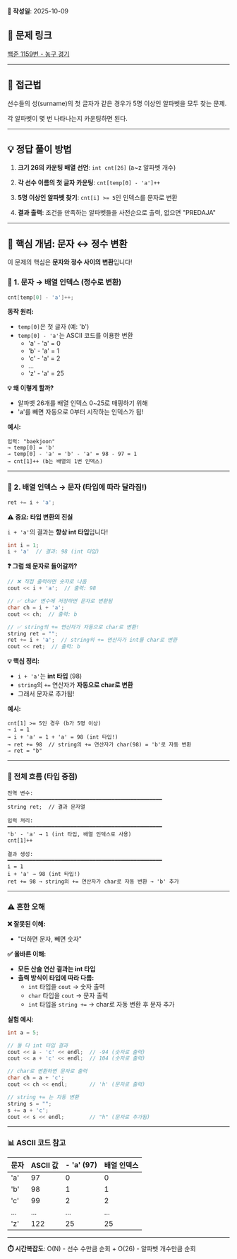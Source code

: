 **📅 작성일**: 2025-10-09

## 🔗 문제 링크
[백준 1159번 - 농구 경기](https://www.acmicpc.net/problem/1159)

---

## 🤔 접근법
선수들의 성(surname)의 첫 글자가 같은 경우가 5명 이상인 알파벳을 모두 찾는 문제.

각 알파벳이 몇 번 나타나는지 카운팅하면 된다.

---

## 💡 정답 풀이 방법

1. **크기 26의 카운팅 배열 선언**: `int cnt[26]` (a~z 알파벳 개수)

2. **각 선수 이름의 첫 글자 카운팅**: `cnt[temp[0] - 'a']++`

3. **5명 이상인 알파벳 찾기**: `cnt[i] >= 5`인 인덱스를 문자로 변환

4. **결과 출력**: 조건을 만족하는 알파벳들을 사전순으로 출력, 없으면 "PREDAJA"

---

## 🔑 핵심 개념: 문자 ↔ 정수 변환

이 문제의 핵심은 **문자와 정수 사이의 변환**입니다!

### 📌 1. 문자 → 배열 인덱스 (정수로 변환)
```cpp
cnt[temp[0] - 'a']++;
```

**동작 원리:**
- `temp[0]`은 첫 글자 (예: 'b')
- `temp[0] - 'a'`는 ASCII 코드를 이용한 변환
  - 'a' - 'a' = 0
  - 'b' - 'a' = 1
  - 'c' - 'a' = 2
  - ...
  - 'z' - 'a' = 25

**💡 왜 이렇게 할까?**
- 알파벳 26개를 배열 인덱스 0~25로 매핑하기 위해
- 'a'를 빼면 자동으로 0부터 시작하는 인덱스가 됨!

**예시:**
```
입력: "baekjoon"
→ temp[0] = 'b'
→ temp[0] - 'a' = 'b' - 'a' = 98 - 97 = 1
→ cnt[1]++ (b는 배열의 1번 인덱스)
```

---

### 📌 2. 배열 인덱스 → 문자 (타입에 따라 달라짐!)
```cpp
ret += i + 'a';
```

**⚠️ 중요: 타입 변환의 진실**

`i + 'a'`의 결과는 **항상 int 타입**입니다!

```cpp
int i = 1;
i + 'a'  // 결과: 98 (int 타입)
```

**❓ 그럼 왜 문자로 들어갈까?**

```cpp
// ❌ 직접 출력하면 숫자로 나옴
cout << i + 'a';  // 출력: 98

// ✅ char 변수에 저장하면 문자로 변환됨
char ch = i + 'a';
cout << ch;  // 출력: b

// ✅ string의 += 연산자가 자동으로 char로 변환!
string ret = "";
ret += i + 'a';  // string의 += 연산자가 int를 char로 변환
cout << ret;  // 출력: b
```

**💡 핵심 정리:**
- `i + 'a'`는 **int 타입** (98)
- `string`의 `+=` 연산자가 **자동으로 char로 변환**
- 그래서 문자로 추가됨!

**예시:**
```
cnt[1] >= 5인 경우 (b가 5명 이상)
→ i = 1
→ i + 'a' = 1 + 'a' = 98 (int 타입!)
→ ret += 98  // string의 += 연산자가 char(98) = 'b'로 자동 변환
→ ret = "b"
```

---

### 🎯 전체 흐름 (타입 중점)

```
전역 변수:
━━━━━━━━━━━━━━━━━━━━━━━━━━━━━━━━━━━━━━━━━━━━━━━━━
string ret;  // 결과 문자열

입력 처리:
━━━━━━━━━━━━━━━━━━━━━━━━━━━━━━━━━━━━━━━━━━━━━━━━━
'b' - 'a' → 1 (int 타입, 배열 인덱스로 사용)
cnt[1]++

결과 생성:
━━━━━━━━━━━━━━━━━━━━━━━━━━━━━━━━━━━━━━━━━━━━━━━━━
i = 1
i + 'a' → 98 (int 타입!)
ret += 98 → string의 += 연산자가 char로 자동 변환 → 'b' 추가
```

---

### ⚠️ 흔한 오해

**❌ 잘못된 이해:**
- "더하면 문자, 빼면 숫자"

**✅ 올바른 이해:**
- **모든 산술 연산 결과는 int 타입**
- **출력 방식이 타입에 따라 다름:**
  - `int` 타입을 `cout` → 숫자 출력
  - `char` 타입을 `cout` → 문자 출력
  - `int` 타입을 `string +=` → char로 자동 변환 후 문자 추가

**실험 예시:**
```cpp
int a = 5;

// 둘 다 int 타입 결과
cout << a - 'c' << endl;  // -94 (숫자로 출력)
cout << a + 'c' << endl;  // 104 (숫자로 출력)

// char로 변환하면 문자로 출력
char ch = a + 'c';
cout << ch << endl;       // 'h' (문자로 출력)

// string += 는 자동 변환
string s = "";
s += a + 'c';
cout << s << endl;        // "h" (문자로 추가됨)
```

---

### 📊 ASCII 코드 참고

| 문자 | ASCII 값 | - 'a' (97) | 배열 인덱스 |
|-----|---------|-----------|-----------|
| 'a' | 97      | 0         | 0         |
| 'b' | 98      | 1         | 1         |
| 'c' | 99      | 2         | 2         |
| ... | ...     | ...       | ...       |
| 'z' | 122     | 25        | 25        |

---

**⏱️ 시간복잡도**: O(N) - 선수 수만큼 순회 + O(26) - 알파벳 개수만큼 순회
